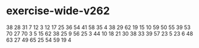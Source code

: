 # exercise-wide-v262
38
28
31
7
12
3
12
17
25
36
54
41
58
35
4
38
29
62
19
15
10
59
50
55
39
53
70
27
70
3
5
15
62
38
25
9
56
25
3
44
10
18
21
30
38
33
39
57
23
5
23
6
48
63
27
49
65
25
54
59
19
4
